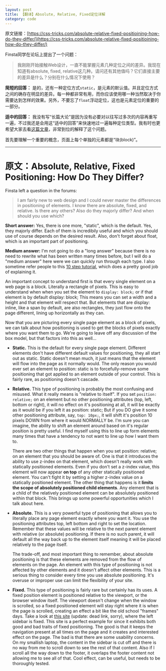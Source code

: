 ```yaml
---
layout: post
title: 【翻译】Absolute, Relative, Fixed定位详解
category: code
---
```


原文链接：[https://css-tricks.com/absolute-relative-fixed-positioining-how-do-they-differ/](https://css-tricks.com/absolute-relative-fixed-positioining-how-do-they-differ/)

Finsta同学在论坛上提出了一个问题：

> 我刚刚开始接触Web设计，一直不能掌握元素几种定位之间的差异。我现在知道有absolute, fixed, relative这几种。请问还有其他值吗？它们直接主要的差异是什么？分别在什么情况下使用？

**简短的回答：** 是的，还有一种定位方式`static`，是元素的默认值。并且定位方式之间的确存在明显的差异。每一种都非常有用，而你应该使用哪一种当然取决于你需要达到怎样的效果。另外，不要忘了`float`浮动定位，这也是元素定位的重要的一部分。

**适中的回答：** 我没有写“长篇大论”是因为没有必要对以往写过多次的内容再重写一遍，不过我还是会用这“适中的回答”来快速地过一遍每种定位类型。我有时也更希望大家去看[这篇文章](http://www.barelyfitz.com/screencast/html-training/css/positioning/)，非常到位的解释了这个问题。

首先要理解一个重要的概念，页面上每个单独的元素都是“块(block)”。

--- 

# 原文：Absolute, Relative, Fixed Positioning: How Do They Differ?

Finsta left a question in the forums:

> I am fairly new to web design and I could never master the differences in positioning of elements. I know there are absolute, fixed, and relative. Is there any others? Also do they majorly differ? And when should you use which?

**Short answer:** Yes, there is one more, "static", which is the default. Yes, they majorly differ. Each of them is incredibily useful and which you should use of course depends on the desired result. Also, don't forget about float, which is an important part of positioning.

**Medium answer:** I'm not going to do a "long answer" because there is no need to rewrite what has been written many times before, but I will do a "medium answer" here were we can quickly run through each type. I also sometime refer people to this [10 step tutorial](http://www.barelyfitz.com/screencast/html-training/css/positioning/), which does a pretty good job of explaining it.

An important concept to understand first is that every single element on a web page is a block. Literally a rectangle of pixels. This is easy to understand when when you set the element to `display: block;` or if that element is by default display: block; This means you can set a width and a height and that element will respect that. But elements that are display: inline, like a span by default, are also rectangles, they just flow onto the page different, lining up horizontally as they can.

Now that you are picturing every single page element as a block of pixels, we can talk about how positioning is used to get the blocks of pixels exactly where you want them to go. We're going to leave off any discussion of the box model, but that factors into this as well...

- **Static.** This is the default for every single page element. Different elements don't have different default values for positioning, they all start out as static. Static doesn't mean much, it just means that the element will flow into the page as it normally would. The only reason you would ever set an element to position: static is to forcefully-remove some positioning that got applied to an element outside of your control. This is fairly rare, as positioning doesn't cascade.
- **Relative.** This type of positioning is probably the most confusing and misused. What it really means is "relative to itself". If you set `position: relative;` on an element but no other positioning attributes (top, left, bottom or right), it will no effect on it's positioning at all, it will be exactly as it would be if you left it as position: static; But if you DO give it some other positioning attribute, say, `top: 10px;`, it will shift it's position 10 pixels DOWN from where it would NORMALLY be. I'm sure you can imagine, the ability to shift an element around based on it's regular position is pretty useful. I find myself using this to line up form elements many times that have a tendency to not want to line up how I want them to.

    There are two other things that happen when you set position: relative; on an element that you should be aware of. One is that it introduces the ability to use z-index on that element, which doesn't really work with statically positioned elements. Even if you don't set a z-index value, this element will now appear **on top** of any other statically positioned element. You can't fight it by setting a higher z-index value on a statically positioned element. The other thing that happens is it **limits the scope of absolutely positioned child elements**. Any element that is a child of the relatively positioned element can be absolutely positioned within that block. This brings up some powerful opportunities which I talk about here.

- **Absolute.** This is a very powerful type of positioning that allows you to literally place any page element exactly where you want it. You use the positioning attributes top, left bottom and right to set the location. Remember that these values will be relative to the next parent element with relative (or absolute) positioning. If there is no such parent, it will default all the way back up to the <html> element itself meaning it will be placed relatively to the page itself.

    The trade-off, and most important thing to remember, about absolute positioning is that these elements are removed from the flow of elements on the page. An element with this type of positioning is not affected by other elements and it doesn't affect other elements. This is a serious thing to consider every time you use absolute positioning. It's overuse or improper use can limit the flexibility of your site.

- **Fixed.** This type of positioning is fairly rare but certainly has its uses. A fixed position element is positioned relative to the viewport, or the browser window itself. The viewport doesn't change when the window is scrolled, so a fixed positioned element will stay right where it is when the page is scrolled, creating an effect a bit like the old school "frames" days. Take a look at [this site](http://www.bluelounge.com/index.php) (update: dead link, sorry), where the left sidebar is fixed. This site is a perfect example for since it exhibits both good and bad traits of fixed positioning. The good is that it keeps the navigation present at all times on the page and it creates and interested effect on the page. The bad is that there are some usability concerns. On my smallish laptop, the content in the sidebar is cut off and there is no way from me to scroll down to see the rest of that content. Also if I scroll all the way down to the footer, it overlaps the footer content not allowing me to see all of that. Cool effect, can be useful, but needs to be thoroughly tested.
